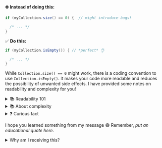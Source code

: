 
⛔️ **Instead of doing this:**

```Java
if (myCollection.size() == 0) {  // might introduce bugs!

  /* ... */
}
```


✅ **Do this:**
```Java
if (myCollection.isEmpty()) { // *perfect* 👌

  /* ... */
}
```

While `Collection.size() == 0` might work, there is a coding convention to use `Collection.isEmpty()`. It makes your code more readable and reduces the possibility of unwanted side effects. I have provided some notes on readability and complexity for you!

<details>
   <summary>📚 Readability 101 </summary> 

This concept refers to how easy your code is to read. Readability concern topics ranging from the name of variables and methods to documentation. In this case, calling the method `.isEmpty()` will set a clear message about your intention. Checking the size of your list might lead to confusion when an outside programmer reads your code. It could also be prone to errors.

Becoming a professional programmer involves courtesy, so writing clear and understandable code should always be on top of your mind!
</details>

<details>
  <summary>📚 About complexity </summary> 

Complexity is the number of operations performed by your code. The more operations, the higher complexity of your code. A code with high complexity requires more resources from your computer. Checking if your list is empty should require at most one operation. You risk having more operations when you use the `.size()` method. 
  </summary>
</details>

<details>
  <summary>❓ Curious fact </summary> 

When concatenating strings, you can use the `+` operator:

```java
String s = "Hello" + "World";
>>> "HelloWorld"
```

 However, this is not the most efficient way to do it. The `StringBuilder` class has a method called `append()` that is more efficient:

 ```java
StringBuilder sb = new StringBuilder();
sb.append("Hello");
sb.append("World");
String s = sb.toString();
```

This is because the `StringBuilder` class is mutable, meaning that it can be changed after it is created. The `+` operator creates a new string every time it is used, which is inefficient. Which do you think is more readable?

</details>

I hope you learned something from my message 😄 Remember, *put an educational quote here*. 

<details>
  <summary> Why am I receiving this? </summary>

  Link to repo README.me that explains what and why. 
</details>

